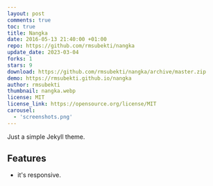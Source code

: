 ```yaml
---
layout: post
comments: true
toc: true
title: Nangka
date: 2016-05-13 21:40:00 +01:00
repo: https://github.com/rmsubekti/nangka
update_date: 2023-03-04
forks: 1
stars: 9
download: https://github.com/rmsubekti/nangka/archive/master.zip
demo: https://rmsubekti.github.io/nangka
author: rmsubekti
thumbnail: nangka.webp
license: MIT
license_link: https://opensource.org/license/MIT
carousel:
  - 'screenshots.png'
---
```


Just a simple Jekyll theme.

## Features

* it's responsive.
